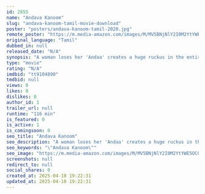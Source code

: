 ```yaml
---
id: 2855
name: "Andava Kanoom"
slug: "andava-kanoom-tamil-movie-download"
poster: "posters/andava-kanoom-tamil-2020.jpg"
remote_poster: "https://m.media-amazon.com/images/M/MV5BNjNlY2I0M2YtYWE5OC00M2Q1LTk4ZTMtZTlhMTU0NzRlNTQwXkEyXkFqcGdeQXVyMTIyNjk5MTE3._V1_SX300.jpg"
original_language: "Tamil"
dubbed_in: null
released_date: "N/A"
synopsis: "A woman loses her 'Andaa' creates a huge ruckus in the entire village until she finds the precious vessel that belongs to her."
type: "movie"
rating: "N/A"
imdbid: "tt9104890"
tmdbid: null
views: 0
likes: 0
dislikes: 0
author_id: 1
trailer_url: null
runtime: "116 min"
is_featured: 0
is_active: 1
is_comingsoon: 0
seo_title: "Andava Kanoom"
seo_description: "A woman loses her 'Andaa' creates a huge ruckus in the entire village until she finds the precious vessel that belongs to her."
seo_keywords: "\"Andava Kanoom\""
seo_image: "https://m.media-amazon.com/images/M/MV5BNjNlY2I0M2YtYWE5OC00M2Q1LTk4ZTMtZTlhMTU0NzRlNTQwXkEyXkFqcGdeQXVyMTIyNjk5MTE3._V1_SX300.jpg"
screenshots: null
redirect_to: null
social_shares: 0
created_at: 2025-04-10 19:22:31
updated_at: 2025-04-10 19:22:31
---
```


